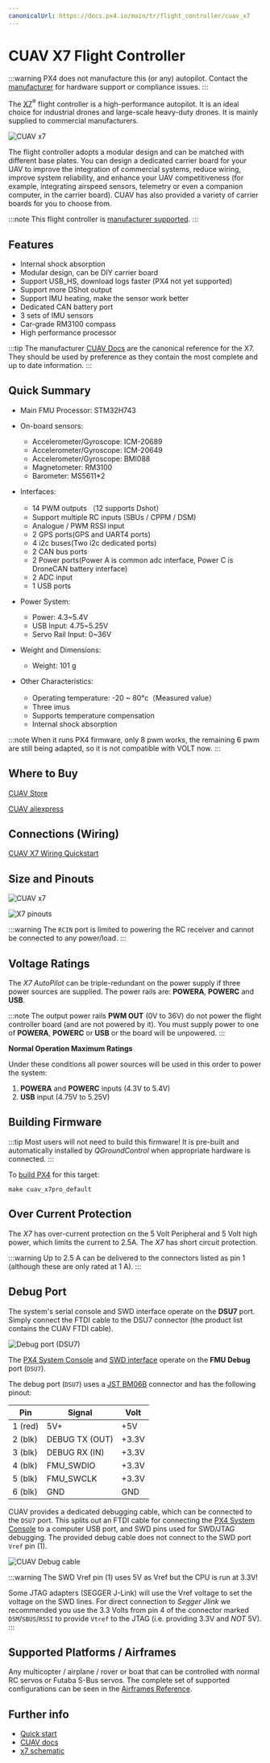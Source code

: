 ```yaml
---
canonicalUrl: https://docs.px4.io/main/tr/flight_controller/cuav_x7
---
```


# CUAV X7 Flight Controller

:::warning PX4 does not manufacture this (or any) autopilot. Contact the [manufacturer](https://www.cuav.net) for hardware support or compliance issues.
:::

The [X7](http://doc.cuav.net/flight-controller/x7/en/x7.html)<sup>&reg;</sup> flight controller is a high-performance autopilot. It is an ideal choice for industrial drones and large-scale heavy-duty drones. It is mainly supplied to commercial manufacturers.

![CUAV x7](../../assets/flight_controller/cuav_x7/x7.jpg)

The flight controller adopts a modular design and can be matched with different base plates. You can design a dedicated carrier board for your UAV to improve the integration of commercial systems, reduce wiring, improve system reliability, and enhance your UAV competitiveness (for example, integrating airspeed sensors, telemetry or even a companion computer, in the carrier board). CUAV has also provided a variety of carrier boards for you to choose from.

:::note
This flight controller is [manufacturer supported](../flight_controller/autopilot_manufacturer_supported.md).
:::

## Features

- Internal shock absorption
- Modular design, can be DIY carrier board
- Support USB_HS, download logs faster (PX4 not yet supported)
- Support more DShot output
- Support IMU heating, make the sensor work better
- Dedicated CAN battery port
- 3 sets of IMU sensors
- Car-grade RM3100 compass
- High performance processor

:::tip
The manufacturer [CUAV Docs](https://doc.cuav.net/flight-controller/x7/en/) are the canonical reference for the X7. They should be used by preference as they contain the most complete and up to date information.
:::

## Quick Summary

- Main FMU Processor: STM32H743
- On-board sensors:

  - Accelerometer/Gyroscope: ICM-20689
  - Accelerometer/Gyroscope: ICM-20649
  - Accelerometer/Gyroscope: BMI088
  - Magnetometer: RM3100
  - Barometer: MS5611\*2

- Interfaces:
  - 14 PWM outputs （12 supports Dshot）
  - Support multiple RC inputs (SBUs / CPPM / DSM)
  - Analogue / PWM RSSI input
  - 2 GPS ports(GPS and UART4 ports)
  - 4 i2c buses(Two i2c dedicated ports)
  - 2 CAN bus ports
  - 2 Power ports(Power A is common adc interface, Power C is DroneCAN battery interface)
  - 2 ADC input
  - 1 USB ports
- Power System:
  - Power: 4.3~5.4V
  - USB Input: 4.75~5.25V
  - Servo Rail Input: 0~36V
- Weight and Dimensions:
  - Weight: 101 g
- Other Characteristics:
  - Operating temperature: -20 ~ 80°c（Measured value）
  - Three imus
  - Supports temperature compensation
  - Internal shock absorption

:::note
When it runs PX4 firmware, only 8 pwm works, the remaining 6 pwm are still being adapted, so it is not compatible with VOLT now.
:::

## Where to Buy

[CUAV Store](https://store.cuav.net)

[CUAV aliexpress](https://www.aliexpress.com/item/4001042683738.html?spm=a2g0o.detail.1000060.2.1ebb2a9d3WDryi&gps-id=pcDetailBottomMoreThisSeller&scm=1007.13339.169870.0&scm_id=1007.13339.169870.0&scm-url=1007.13339.169870.0&pvid=f0df2481-1c0a-44eb-92a4-9c11c6cb3d06&_t=gps-id:pcDetailBottomMoreThisSeller,scm-url:1007.13339.169870.0,pvid:f0df2481-1c0a-44eb-92a4-9c11c6cb3d06,tpp_buckets:668%230%23131923%2320_668%23808%234094%23518_668%23888%233325%2319_668%234328%2319934%23630_668%232846%238115%23807_668%232717%237566%23827_668%231000022185%231000066058%230_668%233468%2315607%2376)

## Connections (Wiring)

[CUAV X7 Wiring Quickstart](http://doc.cuav.net/flight-controller/x7/en/quick-start/quick-start-x7.html)

## Size and Pinouts

![CUAV x7](../../assets/flight_controller/cuav_x7/x7-size.jpg)

![X7 pinouts](../../assets/flight_controller/cuav_x7/x7-pinouts.jpg)

:::warning
The `RCIN` port is limited to powering the RC receiver and cannot be connected to any power/load.
:::

## Voltage Ratings

The _X7 AutoPilot_ can be triple-redundant on the power supply if three power sources are supplied. The power rails are: **POWERA**, **POWERC** and **USB**.

:::note
The output power rails **PWM OUT** (0V to 36V) do not power the flight controller board (and are not powered by it). You must supply power to one of **POWERA**, **POWERC** or **USB** or the board will be unpowered.
:::

**Normal Operation Maximum Ratings**

Under these conditions all power sources will be used in this order to power the system:

1. **POWERA** and **POWERC** inputs (4.3V to 5.4V)
2. **USB** input (4.75V to 5.25V)

## Building Firmware

:::tip
Most users will not need to build this firmware! It is pre-built and automatically installed by _QGroundControl_ when appropriate hardware is connected.
:::

To [build PX4](../dev_setup/building_px4.md) for this target:

```
make cuav_x7pro_default
```

## Over Current Protection

The _X7_ has over-current protection on the 5 Volt Peripheral and 5 Volt high power, which limits the current to 2.5A. The _X7_ has short circuit protection.

:::warning
Up to 2.5 A can be delivered to the connectors listed as pin 1 (although these are only rated at 1 A).
:::

## Debug Port

The system's serial console and SWD interface operate on the **DSU7** port. Simply connect the FTDI cable to the DSU7 connector (the product list contains the CUAV FTDI cable).

![Debug port (DSU7)](../../assets/flight_controller/cuav_v5_plus/debug_port_dsu7.jpg)

The [PX4 System Console](../debug/system_console.md) and [SWD interface](../debug/swd_debug.md) operate on the **FMU Debug** port (`DSU7`).

The debug port (`DSU7`) uses a [JST BM06B](https://www.digikey.com.au/product-detail/en/jst-sales-america-inc/BM06B-GHS-TBT-LF-SN-N/455-1582-1-ND/807850) connector and has the following pinout:

| Pin     | Signal         | Volt  |
| ------- | -------------- | ----- |
| 1 (red) | 5V+            | +5V   |
| 2 (blk) | DEBUG TX (OUT) | +3.3V |
| 3 (blk) | DEBUG RX (IN)  | +3.3V |
| 4 (blk) | FMU_SWDIO      | +3.3V |
| 5 (blk) | FMU_SWCLK      | +3.3V |
| 6 (blk) | GND            | GND   |

CUAV provides a dedicated debugging cable, which can be connected to the `DSU7` port. This splits out an FTDI cable for connecting the [PX4 System Console](../debug/system_console.md) to a computer USB port, and SWD pins used for SWD/JTAG debugging. The provided debug cable does not connect to the SWD port `Vref` pin (1).

![CUAV Debug cable](../../assets/flight_controller/cuav_v5_plus/cuav_v5_debug_cable.jpg)

:::warning
The SWD Vref pin (1) uses 5V as Vref but the CPU is run at 3.3V!

Some JTAG adapters (SEGGER J-Link) will use the Vref voltage to set the voltage on the SWD lines. For direct connection to _Segger Jlink_ we recommended you use the 3.3 Volts from pin 4 of the connector marked `DSM`/`SBUS`/`RSSI` to provide `Vtref` to the JTAG (i.e. providing 3.3V and _NOT_ 5V).
:::

## Supported Platforms / Airframes

Any multicopter / airplane / rover or boat that can be controlled with normal RC servos or Futaba S-Bus servos. The complete set of supported configurations can be seen in the [Airframes Reference](../airframes/airframe_reference.md).

## Further info

- [Quick start](http://doc.cuav.net/flight-controller/x7/en/quick-start/quick-start-x7.html)
- [CUAV docs](http://doc.cuav.net)
- [x7 schematic](https://github.com/cuav/hardware/tree/master/X7_Autopilot)
